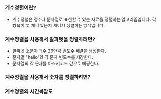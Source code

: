 ### 계수정렬이란?

- 계수정렬은 정수나 문자열로 표현할 수 있는 자료를 정렬하는 알고리즘입니다. 각 항목이 몇 개씩 있는지 세어서 정렬하는 방식입니다.

### 계수정렬을 사용해서 알파벳을 정렬하려면?

- 알파벳 소문자 개수 26만큼 빈도수 배열을 생성한다.
- 문자열 "hello"의 각 문자 빈도수를 저장한다.
- 문자열의 각 문자를 아스키코드 값으로 매핑한다.

### 계수정렬을 사용해서 숫자를 정렬하려면?

### 계수정렬의 시간복잡도

